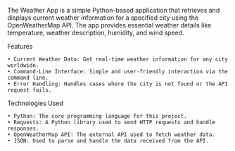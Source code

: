 The Weather App is a simple Python-based application that retrieves and displays current weather information for a specified city using the OpenWeatherMap API. The app provides essential weather details like temperature, weather description, humidity, and wind speed.

Features

	• Current Weather Data: Get real-time weather information for any city worldwide.
	• Command-Line Interface: Simple and user-friendly interaction via the command line.
	• Error Handling: Handles cases where the city is not found or the API request fails.

Technologies Used

	• Python: The core programming language for this project.
	• Requests: A Python library used to send HTTP requests and handle responses.
	• OpenWeatherMap API: The external API used to fetch weather data.
	• JSON: Used to parse and handle the data received from the API.
